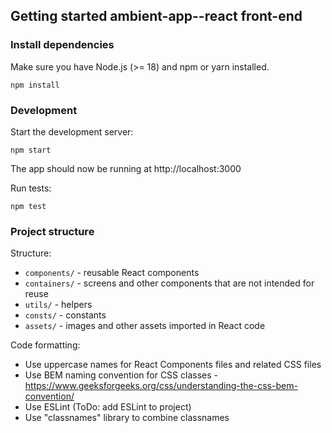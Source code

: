 ## Getting started ambient-app--react front-end

### Install dependencies

Make sure you have Node.js (>= 18) and npm or yarn installed.

```
npm install
```


### Development

Start the development server:
```
npm start
```

The app should now be running at http://localhost:3000


Run tests:

```
npm test
```

### Project structure

Structure:
* `components/` - reusable React components 
* `containers/` - screens and other components that are not intended for reuse
* `utils/` - helpers
* `consts/` - constants
* `assets/` - images and other assets imported in React code

Code formatting:
* Use uppercase names for React Components files and related CSS files
* Use BEM naming convention for CSS classes - https://www.geeksforgeeks.org/css/understanding-the-css-bem-convention/
* Use ESLint (ToDo: add ESLint to project)
* Use "classnames" library to combine classnames


